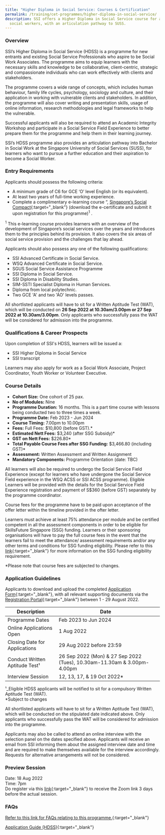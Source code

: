 ```yaml
---
title: "Higher Diploma in Social Service: Courses & Certification"
permalink: /training/cet-programmes/higher-diploma-in-social-service/
description: SSI offers a Higher Diploma in Social Service course for aspiring
  social workers, with an articulation pathway to SUSS.
---
```

### Overview

SSI’s Higher Diploma in Social Service (HDSS) is a programme for new entrants and existing Social Service Professionals who aspire to be Social Work Associates. The programme aims to equip learners with the necessary skills and knowledge to be collaborative, client-centric, strategic and compassionate individuals who can work effectively with clients and stakeholders. 

The programme covers a wide range of concepts, which includes human behaviour, family life cycles, psychology, sociology and culture, and their application in working with vulnerable clients and stakeholders. In addition, the programme will also cover writing and presentation skills, usage of online information, research methodologies and legal frameworks to help the vulnerable. 

Successful applicants will also be required to attend an Academic Integrity Workshop and participate in a Social Service Field Experience to better prepare them for the programme and help them in their learning journey. 

SSI’s HDSS programme also provides an articulation pathway into Bachelor in Social Work at the Singapore University of Social Services (SUSS), for learners who want to pursue a further education and their aspiration to become a Social Worker.

### Entry Requirements

Applicants should possess the following criteria:

-	A minimum grade of C6 for GCE ‘O’ level English (or its equivalent). 
-	At least two years of full-time working experience.
-	Complete a complimentary e-learning course “, [Singapore’s Social Compact](https://iltms.ssi.gov.sg/registration/#/Course?coursecode=SCRS400){:target="_blank"} (download the e-certificate and submit it upon registration for this programme)<sup>1</sup>  . 


<sup>1</sup>  This e-learning course provides learners with an overview of the development of Singapore’s social services over the years and introduces them to the principles behind its provision. It also covers the six areas of social service provision and the challenges that lay ahead.

Applicants should also possess any one of the following qualifications:

-	SSI Advanced Certificate in Social Service.
- WSQ Advanced Certificate in Social Service.
- SGUS Social Service Assistance Programme
- SSI Diploma in Social Service.
- SSI Diploma in Disability Studies.
- SIM-SSTI Specialist Diploma in Human Services.
- Diploma from local polytechnic.
- Two GCE 'A' and two 'AO' levels passes.
 
All shortlisted applicants will have to sit for a Written Aptitude Test (WAT), which will be conducted on **26 Sep 2022 at 10.30am/3.00pm or 27 Sep 2022 at 10.30am/3.00pm**. Only applicants who successfully pass the WAT will be considered for admission into the programme.


### Qualifications & Career Prospects

Upon completion of SSI's HDSS, learners will be issued a:

-	SSI Higher Diploma in Social Service 
-	SSI transcript 

Learners may also apply for work as a Social Work Associate, Project Coordinator, Youth Worker or Volunteer Executive.  

### Course Details

- **Cohort Size:** One cohort of 25 pax. 
- **No of Modules:** Nine
- **Programme Duration:** 16 months. This is a part time course with lessons being conducted two to three times a week.
- **Programme Date:** Feb 2023 - Jun 2024
- **Course Timing:**  7.00pm to 10.00pm  
- **Fees:** Full Fees: $10,800 (before GST).*  
- **Estimated Nett Fees:** $3,240 (after SSG Subsidy)* 
- **GST on Nett Fees:** $226.80* 
- **Total Payable Course Fees after SSG Funding:** $3,466.80 (including GST)*   
- **Assessment:** Written Assessment and Written Assignment 
- **Mandatory Components:** Programme Orientation (date: TBC)

All learners will also be required to undergo the Social Service Field Experience (except for learners who have undergone the Social Service Field experience in the WSQ ACSS or SSI ACSS programme). Eligible Learners will be provided with the details for the Social Service Field Experience registration and payment of S$360 (before GST) separately by the programme coordinator.

Course fees for the programme have to be paid upon acceptance of the offer letter within the timeline provided in the ofter letter.

Learners must achieve at least 75% attendance per module and be certified competent in all the assessment components in order to be eligible for SkillsFuture Singapore (SSG) funding. Learners or their sponsoring organisations will have to pay the full course fees in the event that the learners fail to meet the attendance/ assessment requirements and/or any other terms and conditions for SSG funding eligibility. Please refer to this [link](https://www.ssg.gov.sg/programmes-and-initiatives/training-grants/self-sponsored-training-for-individuals.html){:target="_blank"}  for more information on the SSG funding eligibility requirement.

*Please note that course fees are subjected to changes.


### Application Guidelines

Applicants to download and upload the completed [Application Form](/files/Files%20for%20Learners/SSI_HDSS_Application_Form_22.pdf){:target="_blank"}, with all relevant supporting documents via the [Registration Portal](https://iltms.ssi.gov.sg/registration/#/Course?coursecode=SCET21-2){:target="_blank"}  between 1 - 29 August 2022. 


| Description | Date | |
| -------- | -------- | -------- |
|Programme Dates| Feb 2023 to Jun 2024|
| Online Applications Open   | 1 Aug 2022 | 
| Closing Date for Applications | 29 Aug 2022 before 23:59|
| Conduct Written Aptitude Test¹| 26 Sep 2022 (Mon) & 27 Sep 2022 (Tues), 10.30am-11.30am & 3.00pm-4.00pm |
|Interview Session | 12, 13, 17, & 19 Oct 2022*|

¹_Eligible HDSS applicants will be notified to sit for a compulsory Written Aptitude Test (WAT).
<br>*Subject to changes


All shortlisted applicants will have to sit for a Written Aptitude Test (WAT), which will be conducted on the stipulated date indicated above. Only applicants who successfully pass the WAT will be considered for admission into the programme. 

Applicants may also be called to attend an online interview with the selection panel on the dates specified above. Applicants will receive an email from SSI informing them about the assigned interview date and time and are required to make themselves available for the interview accordingly. Requests for alternative arrangements will not be considered.


### Preview Session
Date: 18 Aug 2022
<br>Time: 7pm
<br>Do register via this [link](https://form.gov.sg/#!/62de68763074e40012a78cfc){:target="_blank"}  to receive the Zoom link 3 days before the actual session. 

### FAQs
[Refer to this link for FAQs relating to this programme.](/files/Files%20for%20Learners/FAQ-for-Higher-Diploma-in-Social-Service_21Mar22.pdf){:target="_blank"}

[Application Guide (HDSS)](/files/Files%20for%20Learners/Application%20Guide%20(HDSS).pdf){:target="_blank"}